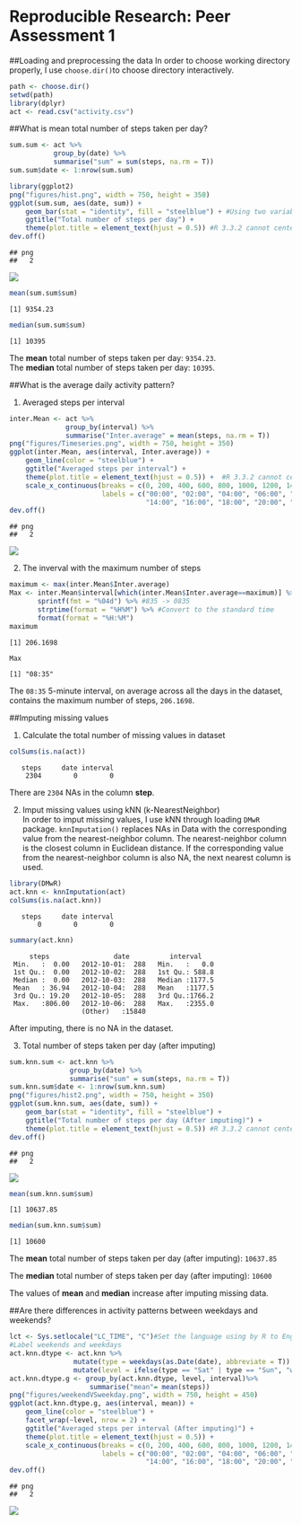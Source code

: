 # Reproducible Research: Peer Assessment 1
##Loading and preprocessing the data
In order to choose working directory properly, I use `choose.dir()`to choose directory interactively.

```r
path <- choose.dir()
setwd(path)
library(dplyr)
act <- read.csv("activity.csv")
```

##What is mean total number of steps taken per day?

```r
sum.sum <- act %>%
           group_by(date) %>%
           summarise("sum" = sum(steps, na.rm = T))
sum.sum$date <- 1:nrow(sum.sum)

library(ggplot2)
png("figures/hist.png", width = 750, height = 350)
ggplot(sum.sum, aes(date, sum)) + 
    geom_bar(stat = "identity", fill = "steelblue") + #Using two variables from data frame to draw histogram 
    ggtitle("Total number of steps per day") +
    theme(plot.title = element_text(hjust = 0.5)) #R 3.3.2 cannot center the title automatically
dev.off()
```

```
## png 
##   2
```
![](figures/hist.png)

```r
mean(sum.sum$sum)
```

```
[1] 9354.23
```

```r
median(sum.sum$sum)
```

```
[1] 10395
```
The **mean** total number of steps taken per day: `9354.23`.  
The **median** total number of steps taken per day: `10395`.

##What is the average daily activity pattern?
1. Averaged steps per interval

```r
inter.Mean <- act %>%
              group_by(interval) %>%
              summarise("Inter.average" = mean(steps, na.rm = T))
png("figures/Timeseries.png", width = 750, height = 350)
ggplot(inter.Mean, aes(interval, Inter.average)) +
    geom_line(color = "steelblue") + 
    ggtitle("Averaged steps per interval") +
    theme(plot.title = element_text(hjust = 0.5)) +  #R 3.3.2 cannot center the title automatically
    scale_x_continuous(breaks = c(0, 200, 400, 600, 800, 1000, 1200, 1400, 1600, 1800, 2000, 2200),
                       labels = c("00:00", "02:00", "04:00", "06:00", "08:00", "10:00", "12:00", 
                                  "14:00", "16:00", "18:00", "20:00", "22:00"))
dev.off()
```

```
## png 
##   2
```
![](figures/Timeseries.png)

2. The inverval with the maximum number of steps

```r
maximum <- max(inter.Mean$Inter.average)
Max <- inter.Mean$interval[which(inter.Mean$Inter.average==maximum)] %>% 
       sprintf(fmt = "%04d") %>% #835 -> 0835
       strptime(format = "%H%M") %>% #Convert to the standard time
       format(format = "%H:%M")
maximum
```

```
[1] 206.1698
```

```r
Max
```

```
[1] "08:35"
```
The `08:35` 5-minute interval, on average across all the days in the dataset, contains the maximum number of steps, `206.1698`.

##Imputing missing values
1. Calculate the total number of missing values in dataset

```r
colSums(is.na(act))
```

```
   steps     date interval 
    2304        0        0 
```
There are `2304` NAs in the column **step**.

2. Imput missing values using kNN (k-NearestNeighbor)  
In order to imput missing values, I use kNN through loading `DMwR` package. `knnImputation()` replaces NAs in Data with the corresponding value from the nearest-neighbor column. The nearest-neighbor column is the closest column in Euclidean distance. If the corresponding value from the nearest-neighbor column is also NA, the next nearest column is used.

```r
library(DMwR)
act.knn <- knnImputation(act)
colSums(is.na(act.knn))
```

```
   steps     date interval 
       0        0        0 
```

```r
summary(act.knn)
```

```
     steps                date          interval     
 Min.   :  0.00   2012-10-01:  288   Min.   :   0.0  
 1st Qu.:  0.00   2012-10-02:  288   1st Qu.: 588.8  
 Median :  0.00   2012-10-03:  288   Median :1177.5  
 Mean   : 36.94   2012-10-04:  288   Mean   :1177.5  
 3rd Qu.: 19.20   2012-10-05:  288   3rd Qu.:1766.2  
 Max.   :806.00   2012-10-06:  288   Max.   :2355.0  
                  (Other)   :15840                   
```
After imputing, there is no NA in the dataset.

3. Total number of steps taken per day (after imputing)

```r
sum.knn.sum <- act.knn %>%
               group_by(date) %>%
               summarise("sum" = sum(steps, na.rm = T))
sum.knn.sum$date <- 1:nrow(sum.knn.sum)
png("figures/hist2.png", width = 750, height = 350)
ggplot(sum.knn.sum, aes(date, sum)) + 
    geom_bar(stat = "identity", fill = "steelblue") +
    ggtitle("Total number of steps per day (After imputing)") +
    theme(plot.title = element_text(hjust = 0.5)) #R 3.3.2 cannot center the title automatically
dev.off()
```

```
## png 
##   2
```
![](figures/hist2.png)

```r
mean(sum.knn.sum$sum)
```

```
[1] 10637.85
```

```r
median(sum.knn.sum$sum)
```

```
[1] 10600
```
The **mean** total number of steps taken per day (after imputing): `10637.85`  

The **median** total number of steps taken per day (after imputing): `10600`

The values of **mean** and **median** increase after imputing missing data.

##Are there differences in activity patterns between weekdays and weekends?

```r
lct <- Sys.setlocale("LC_TIME", "C")#Set the language using by R to English instead of using default language
#Label weekends and weekdays
act.knn.dtype <- act.knn %>%
                mutate(type = weekdays(as.Date(date), abbreviate = T)) %>%
                mutate(level = ifelse(type == "Sat" | type == "Sun", "weekend", "weekday"))
act.knn.dtype.g <- group_by(act.knn.dtype, level, interval)%>%
                    summarise("mean"= mean(steps))
png("figures/weekendVSweekday.png", width = 750, height = 450)
ggplot(act.knn.dtype.g, aes(interval, mean)) + 
    geom_line(color = "steelblue") + 
    facet_wrap(~level, nrow = 2) +
    ggtitle("Averaged steps per interval (After imputing)") +
    theme(plot.title = element_text(hjust = 0.5)) +
    scale_x_continuous(breaks = c(0, 200, 400, 600, 800, 1000, 1200, 1400, 1600, 1800, 2000, 2200),
                       labels = c("00:00", "02:00", "04:00", "06:00", "08:00", "10:00", "12:00", 
                                  "14:00", "16:00", "18:00", "20:00", "22:00"))
dev.off()
```

```
## png 
##   2
```
![](figures/weekendVSweekday.png)
